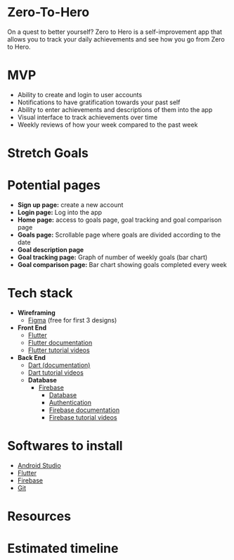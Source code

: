 # Zero-To-Hero
On a quest to better yourself? Zero to Hero is a self-improvement app that allows you to track your daily achievements and see how you go from Zero to Hero.
# MVP
- Ability to create and login to user accounts
- Notifications to have gratification towards your past self
- Ability to enter achievements and descriptions of them into the app
- Visual interface to track achievements over time
- Weekly reviews of how your week compared to the past week
# Stretch Goals

# Potential pages
- **Sign up page:** create a new account 
- **Login page:** Log into the app
- **Home page:** access to goals page, goal tracking and goal comparison page
- **Goals page:** Scrollable page where goals are divided according to the date
- **Goal description page**
- **Goal tracking page:** Graph of number of weekly goals (bar chart) 
- **Goal comparison page:** Bar chart showing goals completed every week 

# Tech stack 
- **Wireframing**
	- [Figma](https://www.figma.com/) (free for first 3 designs)
- **Front End**
  - [Flutter](https://flutter.dev/?gclid=Cj0KCQiAxoiQBhCRARIsAPsvo-zGaFM6P6YG1-54NiVGF6JLnKc-79a1eIf2JQSNSgkplyq2sfDSvJwaAr2WEALw_wcB&gclsrc=aw.ds)
  - [Flutter documentation](https://docs.flutter.dev/)
  - [Flutter tutorial videos](https://www.youtube.com/watch?v=1ukSR1GRtMU&list=PL4cUxeGkcC9jLYyp2Aoh6hcWuxFDX6PBJ)
- **Back End**
  - [Dart (documentation)](https://dart.dev/tutorials)
  - [Dart tutorial videos](https://www.youtube.com/watch?v=5rtujDjt50I&list=PLlxmoA0rQ-LyHW9voBdNo4gEEIh0SjG-q)
  - **Database**
  	- [Firebase](https://firebase.google.com)
  	  - [Database](https://firebase.google.com/docs/database)
  	  - [Authentication](https://firebase.google.com/docs/auth)
  	  - [Firebase documentation](https://firebase.google.com/docs)
  	  - [Firebase tutorial videos](https://www.youtube.com/watch?v=9kRgVxULbag)
 
 # Softwares to install
 - [Android Studio](https://developer.android.com/studio)
 - [Flutter](https://docs.flutter.dev/get-started/install)
 - [Firebase](https://firebase.google.com/docs/cli)
 - [Git](https://git-scm.com/downloads)
 
 # Resources
 
 # Estimated timeline 
